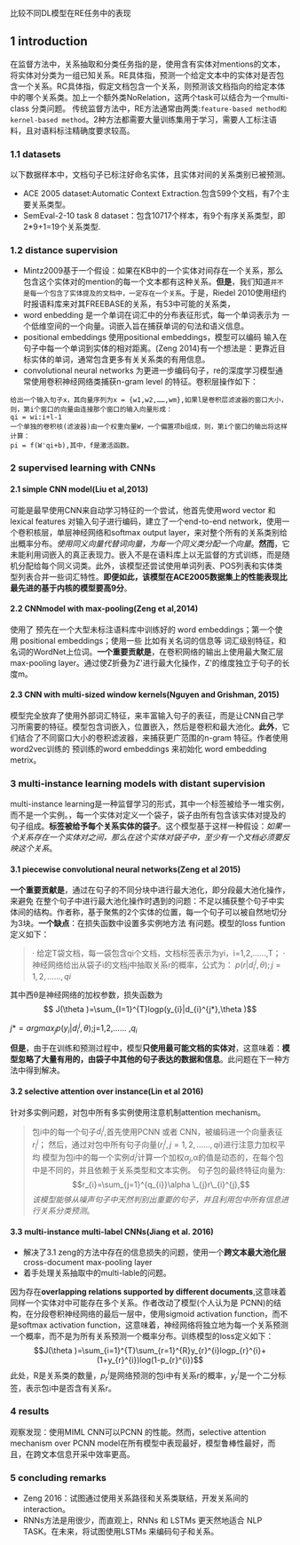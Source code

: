 比较不同DL模型在RE任务中的表现
## 1 introduction
在监督方法中，关系抽取和分类任务指的是，使用含有实体对mentions的文本，将实体对分类为一组已知关系。RE具体指，预测一个给定文本中的实体对是否包含一个关系。RC具体指，假定文档包含一个关系，则预测该文档指向的给定本体中的哪个关系类。加上一个额外类NoRelation，这两个task可以结合为一个multi-class 分类问题。
传统监督方法中，RE方法通常由两类:`feature-based method和kernel-based method`。2种方法都需要大量训练集用于学习，需要人工标注语料，且对语料标注精确度要求较高。
### 1.1 datasets
以下数据样本中，文档句子已标注好命名实体，且实体对间的关系类别已被预测。
+ ACE 2005 dataset:Automatic Context Extraction.包含599个文档，有7个主要关系类型。
+ SemEval-2-10 task 8 dataset：包含10717个样本，有9个有序关系类型，即2\*9+1=19个关系类型.
### 1.2 distance supervision
+ Mintz2009基于一个假设：如果在KB中的一个实体对间存在一个关系，那么包含这个实体对的mention的每一个文本都有这种关系。**但是**，我们知道`并不是每一个包含了实体提及的文档中，一定存在一个关系`。于是，Riedel 2010使用纽约时报语料库来对其FREEBASE的关系，有53中可能的关系类，
+ word enbedding
是一个单词在词汇中的分布表征形式，每一个单词表示为 一个低维空间的一个向量。词嵌入旨在捕获单词的句法和语义信息。
+ positional embeddings
使用positional embeddings，模型可以编码 输入在句子中每一个单词到实体的相对距离。(Zeng 2014)有一个想法是：更靠近目标实体的单词，通常包含更多有关关系类的有用信息。
+ convolutional neural networks
为更进一步编码句子，re的深度学习模型通常使用卷积神经网络类捕获n-gram level 的特征。卷积层操作如下：
```
给出一个输入句子x，其向量序列为x = {w1,w2,……,wm},如果l是卷积层滤波器的窗口大小，则，第i个窗口的向量由连接那个窗口的输入向量形成：
qi = wi:i+l-1
一个单独的卷积核(滤波器)由一个权重向量W，一个偏置项b组成，则，第i个窗口的输出将这样计算：
pi = f(W'qi+b),其中，f是激活函数。
```
### 2 supervised learning with CNNs
#### 2.1 simple CNN model(Liu et al,2013)
可能是最早使用CNN来自动学习特征的一个尝试，他首先使用word vector 和 lexical features 对输入句子进行编码，建立了一个end-to-end network，使用一个卷积核层，单层神经网络和softmax output layer，来对整个所有的关系类别给出概率分布。*使用同义向量代替词向量，为每一个同义类分配一个向量*。**然而**，它未能利用词嵌入的真正表现力。嵌入不是在语料库上以无监督的方式训练，而是随机分配给每个同义词类。此外，该模型还尝试使用单词列表、POS列表和实体类型列表合并一些词汇特性。**即便如此，该模型在ACE2005数据集上的性能表现比最先进的基于内核的模型要高9分**。
#### 2.2 CNNmodel with max-pooling(Zeng et al,2014)
使用了 预先在一个大型未标注语料库中训练好的 word embeddings；第一个使用 positional embeddings；使用一些 比如有关名词的信息等 词汇级别特征，和名词的WordNet上位词。**一个重要贡献是**，在卷积网络的输出上使用最大聚汇层max-pooling layer。通过使Z折叠为Z'进行最大化操作，Z'的维度独立于句子的长度m。
#### 2.3 CNN with multi-sized window kernels(Nguyen and Grishman, 2015)
模型完全放弃了使用外部词汇特征，来丰富输入句子的表征，而是让CNN自己学习所需要的特征。模型包含词嵌入，位置嵌入，然后是卷积和最大池化。**此外**，它们结合了不同窗口大小的卷积滤波器，来捕获更广范围的n-gram 特征。作者使用word2vec训练的 预训练的word embeddings 来初始化 word embedding metrix。
### 3 multi-instance learning models with distant supervision
multi-instance learning是一种监督学习的形式，其中一个标签被给予一堆实例，而不是一个实例。，每一个实体对定义一个袋子，袋子由所有包含该实体对提及的句子组成。**标签被给予每个关系实体的袋子**。这个模型基于这样一种假设：*如果一个关系存在一个实体对之间，那么在这个实体对袋子中，至少有一个文档必须要反映这个关系*。
#### 3.1 piecewise convolutional neural networks(Zeng et al 2015)
**一个重要贡献是**，通过在句子的不同分块中进行最大池化，即分段最大池化操作，来避免 在整个句子中进行最大池化操作时遇到的问题：不足以捕获整个句子中实体间的结构。作者称，基于聚焦的2个实体的位置，每一个句子可以被自然地切分为3块。**一个缺点**：在损失函数中设置多实例地方法 有问题。模型的loss funtion定义如下：
>· 给定T袋文档，每一袋包含qi个文档，文档标签表示为yi，i=1,2,……,T；
>· 神经网络给出从袋子i的文档j中抽取关系r的概率，公式为：
>$p(r|d^{j}_{i},\theta); j=1,2,……,qi$

其中西θ是神经网络的加权参数，损失函数为
$$ J(\theta )=\sum_{I=1}^{T}logp(y_{i}|d_{i}^{j*},\theta )$$

$j*=argmax_{j}p(y_{i}|d^{j}_{i},\theta )$;j=1,2,…… ,$q_i$

**但是**，由于在训练和预测过程中，模型**只使用最可能文档的实体对**，这意味着：**模型忽略了大量有用的，由袋子中其他的句子表达的数据和信息**。此问题在下一种方法中得到解决。
#### 3.2 selective attention over instance(Lin et al 2016)
针对多实例问题，对包中所有多实例使用注意机制attention mechanism。
>包i中的每一个句子$d_{i}^{j}$,首先使用PCNN 或者 CNN，被编码进一个向量表征$r_{i}^{j}$；
>然后，通过对包中所有句子向量$(r_{i}^{j},j=1,2,……,qi)$进行注意力加权平均
>模型为包i中的每一个实例$d_{i}^{j}$计算一个加权$α_{j}$,α的值是动态的，在每个包中是不同的，并且依赖于关系类型和文本实例。
>句子包的最终特征向量为:$$r_{i}=\sum_{j=1}^{q_{i}}\alpha \_{j}r\_{i}^{j},$$*该模型能够从噪声句子中天然判别出重要的句子，并且利用包中所有信息进行关系分类预测*。
#### 3.3 multi-instance multi-label CNNs(Jiang et al. 2016)
+ 解决了3.1 zeng的方法中存在的信息损失的问题，使用一个**跨文本最大池化层**cross-document max-pooling layer
+ 着手处理关系抽取中的multi-lable的问题。

因为存在**overlapping relations supported by different documents**,这意味着同样一个实体对中可能存在多个关系。作者改动了模型(个人认为是 PCNN)的结构，在分段卷积神经网络的最后一层中，使用sigmoid activation function，而不是softmax activation function，这意味着，神经网络将独立地为每一个关系预测一个概率，而不是为所有关系预测一个概率分布。训练模型的loss定义如下：
$$J(\theta )=\sum_{i=1}^{T}\sum_{r=1}^{R}y_{r}^{i}logp_{r}^{i}+(1+y_{r}^{i})log(1-p_{r}^{i})$$
此处，R是关系类的数量，$p_{r}^{i}$是网络预测的包i中有关系r的概率，$y_{r}^{i}$是一个二分标签，表示包i中是否含有关系r。

### 4 results
观察发现：使用MIML CNN可以PCNN 的性能。然而，selective attention mechanism over PCNN model在所有模型中表现最好，模型鲁棒性最好，而且，在跨文本信息开采中效率更高。
### 5 concluding remarks
+ Zeng 2016：试图通过使用关系路径和关系类联结，开发关系间的interaction。
+ RNNs方法是用很少，而直观上，RNNs 和 LSTMs 更天然地适合 NLP TASK。在未来，将试图使用LSTMs 来编码句子和关系。
